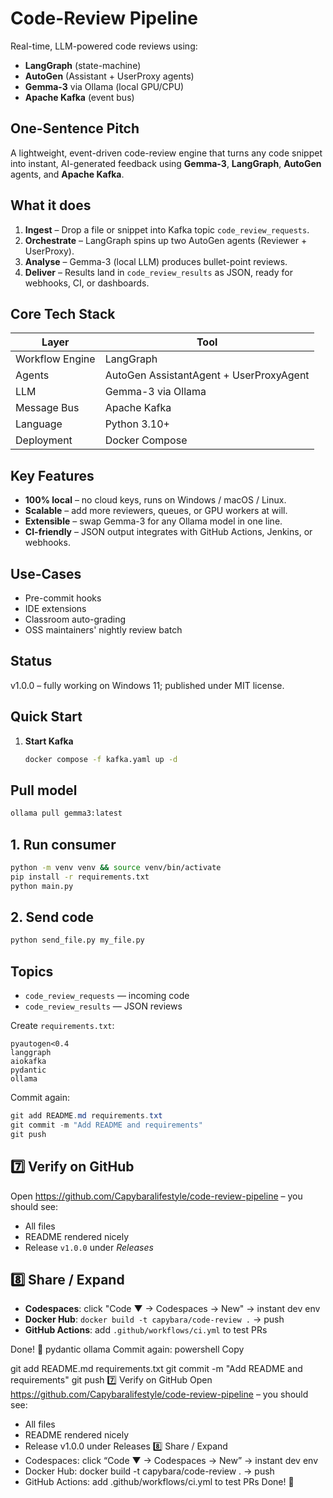 # Code-Review Pipeline

Real-time, LLM-powered code reviews using:

- **LangGraph** (state-machine)
- **AutoGen** (Assistant + UserProxy agents)
- **Gemma-3** via Ollama (local GPU/CPU)
- **Apache Kafka** (event bus)

## One-Sentence Pitch
A lightweight, event-driven code-review engine that turns any code snippet into instant, AI-generated feedback using **Gemma-3**, **LangGraph**, **AutoGen** agents, and **Apache Kafka**.

## What it does
1. **Ingest** – Drop a file or snippet into Kafka topic `code_review_requests`.
2. **Orchestrate** – LangGraph spins up two AutoGen agents (Reviewer + UserProxy).
3. **Analyse** – Gemma-3 (local LLM) produces bullet-point reviews.
4. **Deliver** – Results land in `code_review_results` as JSON, ready for webhooks, CI, or dashboards.

## Core Tech Stack

| Layer | Tool |
|-------|------|
| Workflow Engine | LangGraph |
| Agents | AutoGen AssistantAgent + UserProxyAgent |
| LLM | Gemma-3 via Ollama |
| Message Bus | Apache Kafka |
| Language | Python 3.10+ |
| Deployment | Docker Compose |

## Key Features
* **100% local** – no cloud keys, runs on Windows / macOS / Linux.
* **Scalable** – add more reviewers, queues, or GPU workers at will.
* **Extensible** – swap Gemma-3 for any Ollama model in one line.
* **CI-friendly** – JSON output integrates with GitHub Actions, Jenkins, or webhooks.

## Use-Cases
* Pre-commit hooks
* IDE extensions
* Classroom auto-grading
* OSS maintainers' nightly review batch

## Status
v1.0.0 – fully working on Windows 11; published under MIT license.

## Quick Start

1. **Start Kafka**  
   ```bash
   docker compose -f kafka.yaml up -d

## Pull model

```bash
ollama pull gemma3:latest
```

## 1. Run consumer

```bash
python -m venv venv && source venv/bin/activate
pip install -r requirements.txt
python main.py
```

## 2. Send code

```bash
python send_file.py my_file.py
```

## Topics
* `code_review_requests` — incoming code
* `code_review_results` — JSON reviews

Create `requirements.txt`:

```text
pyautogen<0.4
langgraph
aiokafka
pydantic
ollama
```

Commit again:

```powershell
git add README.md requirements.txt
git commit -m "Add README and requirements"
git push
```

## 7️⃣ Verify on GitHub
Open https://github.com/Capybaralifestyle/code-review-pipeline – you should see:
* All files
* README rendered nicely
* Release `v1.0.0` under *Releases*

## 8️⃣ Share / Expand
* **Codespaces**: click "Code ▼ → Codespaces → New" → instant dev env
* **Docker Hub**: `docker build -t capybara/code-review .` → push
* **GitHub Actions**: add `.github/workflows/ci.yml` to test PRs

Done! 🎉
pydantic
ollama
Commit again:
powershell
Copy

git add README.md requirements.txt
git commit -m "Add README and requirements"
git push
7️⃣ Verify on GitHub
Open https://github.com/Capybaralifestyle/code-review-pipeline – you should see:
* All files
* README rendered nicely
* Release v1.0.0 under Releases
8️⃣ Share / Expand
* Codespaces: click “Code ▼ → Codespaces → New” → instant dev env
* Docker Hub: docker build -t capybara/code-review . → push
* GitHub Actions: add .github/workflows/ci.yml to test PRs
Done! 🎉
